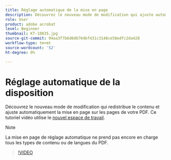 ```yaml
---
title: Réglage automatique de la mise en page
description: Découvrez le nouveau mode de modification qui ajuste automatiquement le contenu
role: User
product: adobe acrobat
level: Beginner
thumbnail: KT-10835.jpg
source-git-commit: 94aa3f7b6d0d6764bf431c3148ce58edfc2da428
workflow-type: tm+mt
source-wordcount: '52'
ht-degree: 0%

---
```


# Réglage automatique de la disposition

Découvrez le nouveau mode de modification qui redistribue le contenu et ajuste automatiquement la mise en page sur les pages de votre PDF. Ce tutoriel vidéo utilise le [nouvel espace de travail](new-workspace.md).

>[!NOTE]
>
>La mise en page de réglage automatique ne prend pas encore en charge tous les types de contenu ou de langues du PDF.

>[!VIDEO](https://video.tv.adobe.com/v/346975?hidetitle=true)